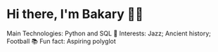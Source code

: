 # Hi there, I'm Bakary 👋🏿

Main Technologies: Python and SQL
🎷 Interests: Jazz; Ancient history; Football
📚 Fun fact: Aspiring polyglot 
